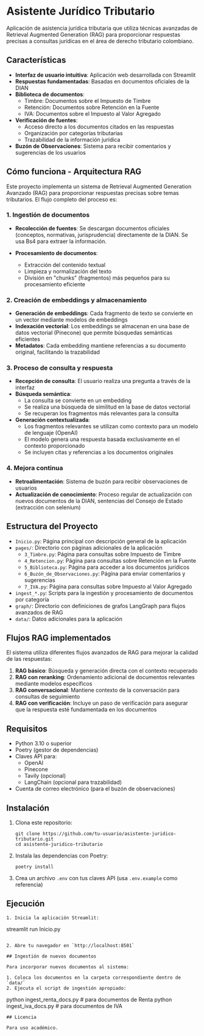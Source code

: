 # Asistente Jurídico Tributario

Aplicación de asistencia jurídica tributaria que utiliza técnicas avanzadas de Retrieval Augmented Generation (RAG) para proporcionar respuestas precisas a consultas jurídicas en el área de derecho tributario colombiano.

## Características

- **Interfaz de usuario intuitiva**: Aplicación web desarrollada con Streamlit
- **Respuestas fundamentadas**: Basadas en documentos oficiales de la DIAN
- **Biblioteca de documentos**: 
  - Timbre: Documentos sobre el Impuesto de Timbre
  - Retención: Documentos sobre Retención en la Fuente
  - IVA: Documentos sobre el Impuesto al Valor Agregado
- **Verificación de fuentes**:
  - Acceso directo a los documentos citados en las respuestas
  - Organización por categorías tributarias
  - Trazabilidad de la información jurídica
- **Buzón de Observaciones**: Sistema para recibir comentarios y sugerencias de los usuarios

## Cómo funciona - Arquitectura RAG

Este proyecto implementa un sistema de Retrieval Augmented Generation Avanzado (RAG) para proporcionar respuestas precisas sobre temas tributarios. El flujo completo del proceso es:

### 1. Ingestión de documentos
- **Recolección de fuentes**: Se descargan documentos oficiales (conceptos, normativas, jurisprudencia) directamente de la DIAN. Se usa Bs4 para extraer la información.

- **Procesamiento de documentos**: 
  - Extracción del contenido textual 
  - Limpieza y normalización del texto
  - División en "chunks" (fragmentos) más pequeños para su procesamiento eficiente

### 2. Creación de embeddings y almacenamiento
- **Generación de embeddings**: Cada fragmento de texto se convierte en un vector mediante modelos de embeddings
- **Indexación vectorial**: Los embeddings se almacenan en una base de datos vectorial (Pinecone) que permite búsquedas semánticas eficientes
- **Metadatos**: Cada embedding mantiene referencias a su documento original, facilitando la trazabilidad

### 3. Proceso de consulta y respuesta
- **Recepción de consulta**: El usuario realiza una pregunta a través de la interfaz
- **Búsqueda semántica**: 
  - La consulta se convierte en un embedding
  - Se realiza una búsqueda de similitud en la base de datos vectorial
  - Se recuperan los fragmentos más relevantes para la consulta
- **Generación contextualizada**: 
  - Los fragmentos relevantes se utilizan como contexto para un modelo de lenguaje (OpenAI)
  - El modelo genera una respuesta basada exclusivamente en el contexto proporcionado
  - Se incluyen citas y referencias a los documentos originales

### 4. Mejora continua
- **Retroalimentación**: Sistema de buzón para recibir observaciones de usuarios
- **Actualización de conocimiento**: Proceso regular de actualización con nuevos documentos de la DIAN, sentencias del Consejo de Estado (extracción con selenium)

## Estructura del Proyecto

- `Inicio.py`: Página principal con descripción general de la aplicación
- `pages/`: Directorio con páginas adicionales de la aplicación
  - `3_Timbre.py`: Página para consultas sobre Impuesto de Timbre
  - `4_Retencion.py`: Página para consultas sobre Retención en la Fuente
  - `5_Biblioteca.py`: Página para acceder a los documentos jurídicos
  - `6_Buzón_de_Observaciones.py`: Página para enviar comentarios y sugerencias
  - `7_IVA.py`: Página para consultas sobre Impuesto al Valor Agregado
- `ingest_*.py`: Scripts para la ingestión y procesamiento de documentos por categoría
- `graph/`: Directorio con definiciones de grafos LangGraph para flujos avanzados de RAG
- `data/`: Datos adicionales para la aplicación

## Flujos RAG implementados

El sistema utiliza diferentes flujos avanzados de RAG para mejorar la calidad de las respuestas:

1. **RAG básico**: Búsqueda y generación directa con el contexto recuperado
2. **RAG con reranking**: Ordenamiento adicional de documentos relevantes mediante modelos específicos
3. **RAG conversacional**: Mantiene contexto de la conversación para consultas de seguimiento
4. **RAG con verificación**: Incluye un paso de verificación para asegurar que la respuesta esté fundamentada en los documentos

## Requisitos

- Python 3.10 o superior
- Poetry (gestor de dependencias)
- Claves API para:
  - OpenAI
  - Pinecone
  - Tavily (opcional)
  - LangChain (opcional para trazabilidad)
- Cuenta de correo electrónico (para el buzón de observaciones)

## Instalación

1. Clona este repositorio:
   ```
   git clone https://github.com/tu-usuario/asistente-juridico-tributario.git
   cd asistente-juridico-tributario
   ```

2. Instala las dependencias con Poetry:
   ```
   poetry install
   ```

3. Crea un archivo `.env` con tus claves API (usa `.env.example` como referencia)

## Ejecución
   ```
1. Inicia la aplicación Streamlit:
   ```
   streamlit run Inicio.py
   ```

2. Abre tu navegador en `http://localhost:8501`

## Ingestión de nuevos documentos

Para incorporar nuevos documentos al sistema:

1. Coloca los documentos en la carpeta correspondiente dentro de `data/`
2. Ejecuta el script de ingestión apropiado:
   ```
   python ingest_renta_docs.py  # para documentos de Renta
   python ingest_iva_docs.py    # para documentos de IVA
   ```
## Licencia

Para uso académico.
